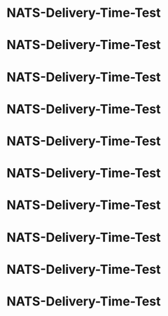 # NATS-Delivery-Time-Test
# NATS-Delivery-Time-Test
# NATS-Delivery-Time-Test
# NATS-Delivery-Time-Test
# NATS-Delivery-Time-Test
# NATS-Delivery-Time-Test
# NATS-Delivery-Time-Test
# NATS-Delivery-Time-Test
# NATS-Delivery-Time-Test
# NATS-Delivery-Time-Test
